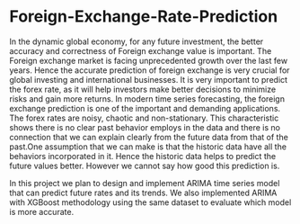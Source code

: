 # Foreign-Exchange-Rate-Prediction

In the dynamic global economy, for any future investment, the better accuracy and correctness of Foreign exchange value is important. The Foreign exchange market is facing unprecedented growth over the last few years. Hence the accurate prediction of foreign exchange is very crucial for global investing and international businesses. It is very important to predict the forex rate, as it will help investors make better decisions to minimize risks and gain more returns. In modern time series forecasting, the foreign exchange prediction is one of the important and demanding applications. The forex rates are noisy, chaotic and non-stationary. This characteristic shows there is no clear past behavior employs in the data and there is no connection that we can explain clearly from the future data from that of the past.One assumption that we can make is that the historic data have all the behaviors incorporated in it. Hence the historic data helps to predict the future values better. However we cannot say how good this prediction is.

In this project we plan to design and implement ARIMA time series model that can predict future rates and its trends. We also implemented ARIMA with XGBoost methodology using the same dataset to evaluate which model is more accurate.
